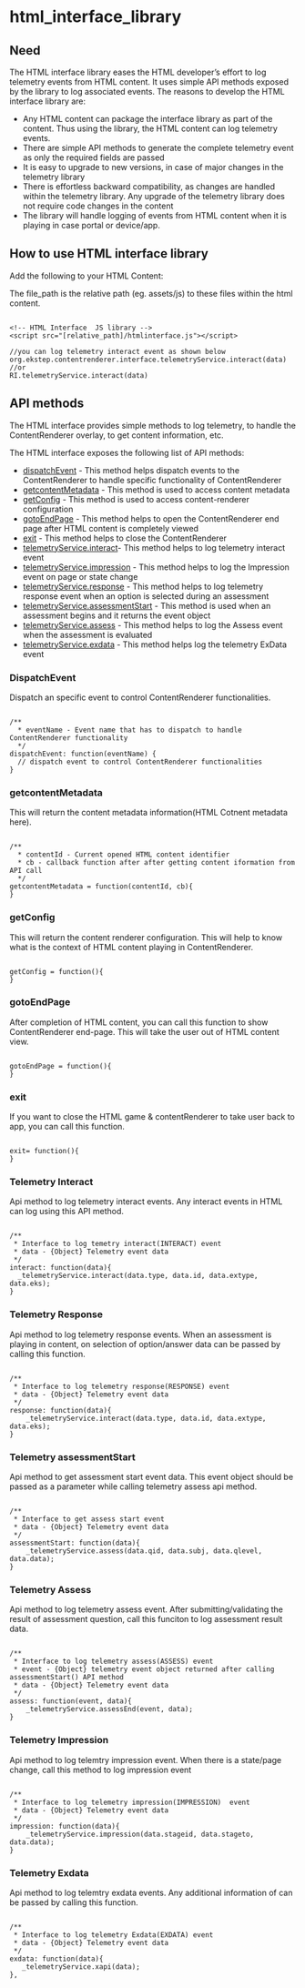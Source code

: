 # html\_interface\_library

## Need

The HTML interface library eases the HTML developer’s effort to log telemetry events from HTML content. It uses simple API methods exposed by the library to log associated events. The reasons to develop the HTML interface library are:

* Any HTML content can package the interface library as part of the content. Thus using the library, the HTML content can log telemetry events.
* There are simple API methods to generate the complete telemetry event as only the required fields are passed
* It is easy to upgrade to new versions, in case of major changes in the telemetry library
* There is effortless backward compatibility, as changes are handled within the telemetry library. Any upgrade of the telemetry library does not require code changes in the content
* The library will handle logging of events from HTML content when it is playing in case portal or device/app.

## How to use HTML interface library

Add the following to your HTML Content:

The file\_path is the relative path \(eg. assets/js\) to these files within the html content.

```text

<!-- HTML Interface  JS library -->
<script src="[relative_path]/htmlinterface.js"></script>

//you can log telemetry interact event as shown below
org.ekstep.contentrenderer.interface.telemetryService.interact(data) 
//or 
RI.telemetryService.interact(data)
```

## API methods

The HTML interface provides simple methods to log telemetry, to handle the ContentRenderer overlay, to get content information, etc.

The HTML interface exposes the following list of API methods:

* [dispatchEvent](html_interface_library.md#dispatchevent) - This method helps dispatch events to the ContentRenderer to handle specific functionality of ContentRenderer
* [getcontentMetadata](html_interface_library.md#getcontentmetadata) - This method is used to access content metadata
* [getConfig](html_interface_library.md#getconfig) - This method is used to access content-renderer configuration
* [gotoEndPage](html_interface_library.md#gotoendpage) - This method helps to open the ContentRenderer end page after HTML content is completely viewed
* [exit](html_interface_library.md#exit) - This method helps to close the ContentRenderer
* [telemetryService.interact](html_interface_library.md#telemetry-interact)- This method helps to log telemetry interact event
* [telemetryService.impression](html_interface_library.md#telemetry-impression) - This method helps to log the Impression event on page or state change
* [telemetryService.response](html_interface_library.md#telemetry-response) - This method helps to log telemetry response event when an option is selected during an assessment
* [telemetryService.assessmentStart](html_interface_library.md#telemetry-assessmentstart) - This method is used when an assessment begins and it returns the event object
* [telemetryService.assess](html_interface_library.md#telemetry-assess) - This method helps to log the Assess event when the assessment is evaluated
* [telemetryService.exdata](html_interface_library.md#telemetry-exdata) - This method helps log the telemetry ExData event

### DispatchEvent

Dispatch an specific event to control ContentRenderer functionalities.

```text

/**
  * eventName - Event name that has to dispatch to handle ContentRenderer functionality
  */
dispatchEvent: function(eventName) {
  // dispatch event to control ContentRenderer functionalities
}
```

### getcontentMetadata

This will return the content metadata information\(HTML Cotnent metadata here\).

```text

/**
  * contentId - Current opened HTML content identifier
  * cb - callback function after after getting content iformation from API call
  */
getcontentMetadata = function(contentId, cb){
}
```

### getConfig

This will return the content renderer configuration. This will help to know what is the context of HTML content playing in ContentRenderer.

```text

getConfig = function(){
}
```

### gotoEndPage

After completion of HTML content, you can call this function to show ContentRenderer end-page. This will take the user out of HTML content view.

```text

gotoEndPage = function(){
}
```

### exit

If you want to close the HTML game & contentRenderer to take user back to app, you can call this function.

```text

exit= function(){
}
```

### Telemetry Interact

Api method to log telemetry interact events. Any interact events in HTML can log using this API method.

```text

/**
 * Interface to log temetry interact(INTERACT) event
 * data - {Object} Telemetry event data
 */
interact: function(data){
  _telemetryService.interact(data.type, data.id, data.extype, data.eks);
}
```

### Telemetry Response

Api method to log telemetry response events. When an assessment is playing in content, on selection of option/answer data can be passed by calling this function.

```text

/**
 * Interface to log telemetry response(RESPONSE) event
 * data - {Object} Telemetry event data
 */
response: function(data){
    _telemetryService.interact(data.type, data.id, data.extype, data.eks);
}
```

### Telemetry assessmentStart

Api method to get assessment start event data. This event object should be passed as a parameter while calling telemetry assess api method.

```text

/**
 * Interface to get assess start event
 * data - {Object} Telemetry event data
 */
assessmentStart: function(data){
    _telemetryService.assess(data.qid, data.subj, data.qlevel, data.data);
}
```

### Telemetry Assess

Api method to log telemetry assess event. After submitting/validating the result of assessment question, call this funciton to log assessment result data.

```text

/**
 * Interface to log telemetry assess(ASSESS) event
 * event - {Object} telemetry event object returned after calling assessmentStart() API method
 * data - {Object} Telemetry event data
 */
assess: function(event, data){
    _telemetryService.assessEnd(event, data);
}
```

### Telemetry Impression

Api method to log telemtry impression event. When there is a state/page change, call this method to log impression event

```text

/**
 * Interface to log telemetry impression(IMPRESSION)  event
 * data - {Object} Telemetry event data
 */
impression: function(data){
    _telemetryService.impression(data.stageid, data.stageto, data.data);
}
```

### Telemetry Exdata

Api method to log telemtry exdata events. Any additional information of can be passed by calling this function.

```text

/**
 * Interface to log telemetry Exdata(EXDATA) event
 * data - {Object} Telemetry event data
 */
exdata: function(data){
   _telemetryService.xapi(data);
},
```

